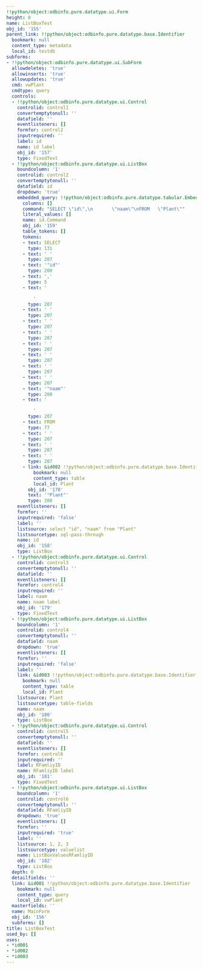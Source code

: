 ```yaml
---
!!python/object:odbinfo.pure.datatype.ui.Form
height: 0
name: ListBoxTest
obj_id: '155'
parent_link: !!python/object:odbinfo.pure.datatype.base.Identifier
  bookmark: null
  content_type: metadata
  local_id: testdb
subforms:
- !!python/object:odbinfo.pure.datatype.ui.SubForm
  allowdeletes: 'true'
  allowinserts: 'true'
  allowupdates: 'true'
  cmd: vwPlant
  cmdtype: query
  controls:
  - !!python/object:odbinfo.pure.datatype.ui.Control
    controlid: control1
    convertemptytonull: ''
    datafield: ''
    eventlisteners: []
    formfor: control2
    inputrequired: ''
    label: id
    name: id label
    obj_id: '157'
    type: FixedText
  - !!python/object:odbinfo.pure.datatype.ui.ListBox
    boundcolumn: '1'
    controlid: control2
    convertemptytonull: ''
    datafield: id
    dropdown: 'true'
    embedded_query: !!python/object:odbinfo.pure.datatype.tabular.EmbeddedQuery
      columns: []
      command: "SELECT \"id\",\n       \"naam\"\nFROM   \"Plant\""
      literal_values: []
      name: id.Command
      obj_id: '159'
      table_tokens: []
      tokens:
      - text: SELECT
        type: 131
      - text: ' '
        type: 207
      - text: '"id"'
        type: 200
      - text: ','
        type: 5
      - text: '

          '
        type: 207
      - text: ' '
        type: 207
      - text: ' '
        type: 207
      - text: ' '
        type: 207
      - text: ' '
        type: 207
      - text: ' '
        type: 207
      - text: ' '
        type: 207
      - text: ' '
        type: 207
      - text: '"naam"'
        type: 200
      - text: '

          '
        type: 207
      - text: FROM
        type: 77
      - text: ' '
        type: 207
      - text: ' '
        type: 207
      - text: ' '
        type: 207
      - link: &id002 !!python/object:odbinfo.pure.datatype.base.Identifier
          bookmark: null
          content_type: table
          local_id: Plant
        obj_id: '178'
        text: '"Plant"'
        type: 200
    eventlisteners: []
    formfor: ''
    inputrequired: 'false'
    label: ''
    listsource: select "id", "naam" from "Plant"
    listsourcetype: sql-pass-through
    name: id
    obj_id: '158'
    type: ListBox
  - !!python/object:odbinfo.pure.datatype.ui.Control
    controlid: control3
    convertemptytonull: ''
    datafield: ''
    eventlisteners: []
    formfor: control4
    inputrequired: ''
    label: naam
    name: naam label
    obj_id: '179'
    type: FixedText
  - !!python/object:odbinfo.pure.datatype.ui.ListBox
    boundcolumn: '1'
    controlid: control4
    convertemptytonull: ''
    datafield: naam
    dropdown: 'true'
    eventlisteners: []
    formfor: ''
    inputrequired: 'false'
    label: ''
    link: &id003 !!python/object:odbinfo.pure.datatype.base.Identifier
      bookmark: null
      content_type: table
      local_id: Plant
    listsource: Plant
    listsourcetype: table-fields
    name: naam
    obj_id: '180'
    type: ListBox
  - !!python/object:odbinfo.pure.datatype.ui.Control
    controlid: control5
    convertemptytonull: ''
    datafield: ''
    eventlisteners: []
    formfor: control6
    inputrequired: ''
    label: RFamliyID
    name: RFamliyID label
    obj_id: '181'
    type: FixedText
  - !!python/object:odbinfo.pure.datatype.ui.ListBox
    boundcolumn: '1'
    controlid: control6
    convertemptytonull: ''
    datafield: RFamliyID
    dropdown: 'true'
    eventlisteners: []
    formfor: ''
    inputrequired: 'true'
    label: ''
    listsource: 1, 2, 3
    listsourcetype: valuelist
    name: ListBoxValuesRFamliyID
    obj_id: '182'
    type: ListBox
  depth: 0
  detailfields: ''
  link: &id001 !!python/object:odbinfo.pure.datatype.base.Identifier
    bookmark: null
    content_type: query
    local_id: vwPlant
  masterfields: ''
  name: MainForm
  obj_id: '156'
  subforms: []
title: ListBoxTest
used_by: []
uses:
- *id001
- *id002
- *id003
---
```

